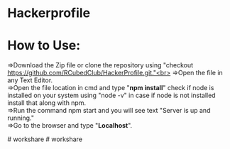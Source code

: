 # Hackerprofile

# How to Use:
=>Download the Zip file or clone the repository using "checkout https://github.com/RCubedClub/HackerProfile.git."<br>
=>Open the file in any Text Editor.<br>
=>Open the file location in cmd and type "<b>npm install</b>" check if node is installed on your system using "node -v" in case if node is not installed install that along with npm.<br>
=>Run the command npm start and you will see text "Server is up and running."<br>
=>Go to the browser and type "<b>Localhost</b>".<br>

#   w o r k s h a r e  
 #   w o r k s h a r e  
 